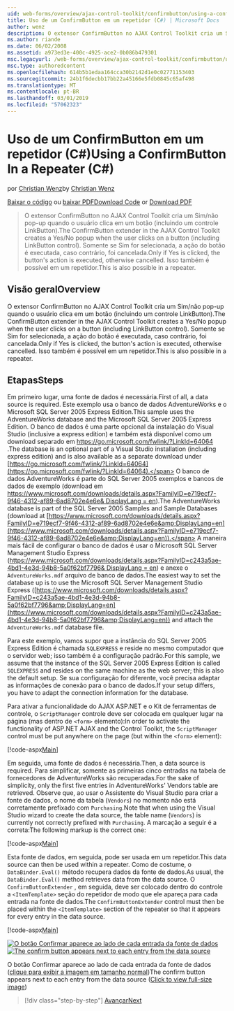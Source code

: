 ```yaml
---
uid: web-forms/overview/ajax-control-toolkit/confirmbutton/using-a-confirmbutton-in-a-repeater-cs
title: Uso de um ConfirmButton em um repetidor (C#) | Microsoft Docs
author: wenz
description: O extensor ConfirmButton no AJAX Control Toolkit cria um Sim/não pop-up quando o usuário clica em um botão (incluindo um controle LinkButton). Somente se Sim for...
ms.author: riande
ms.date: 06/02/2008
ms.assetid: a973ed3e-400c-4925-ace2-0b086b479301
msc.legacyurl: /web-forms/overview/ajax-control-toolkit/confirmbutton/using-a-confirmbutton-in-a-repeater-cs
msc.type: authoredcontent
ms.openlocfilehash: 614b5b1edaa164cca30b2142d1e0c02771153403
ms.sourcegitcommit: 24b1f6decbb17bb22a45166e5fdb0845c65af498
ms.translationtype: MT
ms.contentlocale: pt-BR
ms.lasthandoff: 03/01/2019
ms.locfileid: "57062323"
---
```

<a name="using-a-confirmbutton-in-a-repeater-c"></a><span data-ttu-id="136cf-104">Uso de um ConfirmButton em um repetidor (C#)</span><span class="sxs-lookup"><span data-stu-id="136cf-104">Using a ConfirmButton In a Repeater (C#)</span></span>
====================
<span data-ttu-id="136cf-105">por [Christian Wenz](https://github.com/wenz)</span><span class="sxs-lookup"><span data-stu-id="136cf-105">by [Christian Wenz](https://github.com/wenz)</span></span>

<span data-ttu-id="136cf-106">[Baixar o código](http://download.microsoft.com/download/8/6/d/86dea6c6-bb92-4fa6-aa14-f8c0f82100f5/ConfirmButton1.cs.zip) ou [baixar PDF](http://download.microsoft.com/download/b/6/a/b6ae89ee-df69-4c87-9bfb-ad1eb2b23373/confirmbutton1CS.pdf)</span><span class="sxs-lookup"><span data-stu-id="136cf-106">[Download Code](http://download.microsoft.com/download/8/6/d/86dea6c6-bb92-4fa6-aa14-f8c0f82100f5/ConfirmButton1.cs.zip) or [Download PDF](http://download.microsoft.com/download/b/6/a/b6ae89ee-df69-4c87-9bfb-ad1eb2b23373/confirmbutton1CS.pdf)</span></span>

> <span data-ttu-id="136cf-107">O extensor ConfirmButton no AJAX Control Toolkit cria um Sim/não pop-up quando o usuário clica em um botão (incluindo um controle LinkButton).</span><span class="sxs-lookup"><span data-stu-id="136cf-107">The ConfirmButton extender in the AJAX Control Toolkit creates a Yes/No popup when the user clicks on a button (including LinkButton control).</span></span> <span data-ttu-id="136cf-108">Somente se Sim for selecionada, a ação do botão é executada, caso contrário, foi cancelada.</span><span class="sxs-lookup"><span data-stu-id="136cf-108">Only if Yes is clicked, the button's action is executed, otherwise cancelled.</span></span> <span data-ttu-id="136cf-109">Isso também é possível em um repetidor.</span><span class="sxs-lookup"><span data-stu-id="136cf-109">This is also possible in a repeater.</span></span>


## <a name="overview"></a><span data-ttu-id="136cf-110">Visão geral</span><span class="sxs-lookup"><span data-stu-id="136cf-110">Overview</span></span>

<span data-ttu-id="136cf-111">O extensor ConfirmButton no AJAX Control Toolkit cria um Sim/não pop-up quando o usuário clica em um botão (incluindo um controle LinkButton).</span><span class="sxs-lookup"><span data-stu-id="136cf-111">The ConfirmButton extender in the AJAX Control Toolkit creates a Yes/No popup when the user clicks on a button (including LinkButton control).</span></span> <span data-ttu-id="136cf-112">Somente se Sim for selecionada, a ação do botão é executada, caso contrário, foi cancelada.</span><span class="sxs-lookup"><span data-stu-id="136cf-112">Only if Yes is clicked, the button's action is executed, otherwise cancelled.</span></span> <span data-ttu-id="136cf-113">Isso também é possível em um repetidor.</span><span class="sxs-lookup"><span data-stu-id="136cf-113">This is also possible in a repeater.</span></span>

## <a name="steps"></a><span data-ttu-id="136cf-114">Etapas</span><span class="sxs-lookup"><span data-stu-id="136cf-114">Steps</span></span>

<span data-ttu-id="136cf-115">Em primeiro lugar, uma fonte de dados é necessária.</span><span class="sxs-lookup"><span data-stu-id="136cf-115">First of all, a data source is required.</span></span> <span data-ttu-id="136cf-116">Este exemplo usa o banco de dados AdventureWorks e o Microsoft SQL Server 2005 Express Edition.</span><span class="sxs-lookup"><span data-stu-id="136cf-116">This sample uses the AdventureWorks database and the Microsoft SQL Server 2005 Express Edition.</span></span> <span data-ttu-id="136cf-117">O banco de dados é uma parte opcional da instalação do Visual Studio (inclusive a express edition) e também está disponível como um download separado em [ https://go.microsoft.com/fwlink/?LinkId=64064 ](https://go.microsoft.com/fwlink/?LinkId=64064).</span><span class="sxs-lookup"><span data-stu-id="136cf-117">The database is an optional part of a Visual Studio installation (including express edition) and is also available as a separate download under [https://go.microsoft.com/fwlink/?LinkId=64064](https://go.microsoft.com/fwlink/?LinkId=64064).</span></span> <span data-ttu-id="136cf-118">O banco de dados AdventureWorks é parte do SQL Server 2005 exemplos e bancos de dados de exemplo (download em [ https://www.microsoft.com/downloads/details.aspx?FamilyID=e719ecf7-9f46-4312-af89-6ad8702e4e6e&amp; DisplayLang = en](https://www.microsoft.com/downloads/details.aspx?FamilyID=e719ecf7-9f46-4312-af89-6ad8702e4e6e&amp;DisplayLang=en)).</span><span class="sxs-lookup"><span data-stu-id="136cf-118">The AdventureWorks database is part of the SQL Server 2005 Samples and Sample Databases (download at [https://www.microsoft.com/downloads/details.aspx?FamilyID=e719ecf7-9f46-4312-af89-6ad8702e4e6e&amp;DisplayLang=en](https://www.microsoft.com/downloads/details.aspx?FamilyID=e719ecf7-9f46-4312-af89-6ad8702e4e6e&amp;DisplayLang=en)).</span></span> <span data-ttu-id="136cf-119">A maneira mais fácil de configurar o banco de dados é usar o Microsoft SQL Server Management Studio Express ([https://www.microsoft.com/downloads/details.aspx?FamilyID=c243a5ae-4bd1-4e3d-94b8-5a0f62bf7796&amp; DisplayLang = en](https://www.microsoft.com/downloads/details.aspx?FamilyID=c243a5ae-4bd1-4e3d-94b8-5a0f62bf7796&amp;DisplayLang=en)) e anexe o `AdventureWorks.mdf` arquivo de banco de dados.</span><span class="sxs-lookup"><span data-stu-id="136cf-119">The easiest way to set the database up is to use the Microsoft SQL Server Management Studio Express ([https://www.microsoft.com/downloads/details.aspx?FamilyID=c243a5ae-4bd1-4e3d-94b8-5a0f62bf7796&amp;DisplayLang=en](https://www.microsoft.com/downloads/details.aspx?FamilyID=c243a5ae-4bd1-4e3d-94b8-5a0f62bf7796&amp;DisplayLang=en)) and attach the `AdventureWorks.mdf` database file.</span></span>

<span data-ttu-id="136cf-120">Para este exemplo, vamos supor que a instância do SQL Server 2005 Express Edition é chamada `SQLEXPRESS` e reside no mesmo computador que o servidor web; isso também é a configuração padrão.</span><span class="sxs-lookup"><span data-stu-id="136cf-120">For this sample, we assume that the instance of the SQL Server 2005 Express Edition is called `SQLEXPRESS` and resides on the same machine as the web server; this is also the default setup.</span></span> <span data-ttu-id="136cf-121">Se sua configuração for diferente, você precisa adaptar as informações de conexão para o banco de dados.</span><span class="sxs-lookup"><span data-stu-id="136cf-121">If your setup differs, you have to adapt the connection information for the database.</span></span>

<span data-ttu-id="136cf-122">Para ativar a funcionalidade do AJAX ASP.NET e o Kit de ferramentas de controle, o `ScriptManager` controle deve ser colocada em qualquer lugar na página (mas dentro de `<form>` elemento):</span><span class="sxs-lookup"><span data-stu-id="136cf-122">In order to activate the functionality of ASP.NET AJAX and the Control Toolkit, the `ScriptManager` control must be put anywhere on the page (but within the `<form>` element):</span></span>

[!code-aspx[Main](using-a-confirmbutton-in-a-repeater-cs/samples/sample1.aspx)]

<span data-ttu-id="136cf-123">Em seguida, uma fonte de dados é necessária.</span><span class="sxs-lookup"><span data-stu-id="136cf-123">Then, a data source is required.</span></span> <span data-ttu-id="136cf-124">Para simplificar, somente as primeiras cinco entradas na tabela de fornecedores de AdventureWorks são recuperadas.</span><span class="sxs-lookup"><span data-stu-id="136cf-124">For the sake of simplicity, only the first five entries in AdventureWorks' Vendors table are retrieved.</span></span> <span data-ttu-id="136cf-125">Observe que, ao usar o Assistente do Visual Studio para criar a fonte de dados, o nome da tabela (`Vendors`) no momento não está corretamente prefixado com `Purchasing`.</span><span class="sxs-lookup"><span data-stu-id="136cf-125">Note that when using the Visual Studio wizard to create the data source, the table name (`Vendors`) is currently not correctly prefixed with `Purchasing`.</span></span> <span data-ttu-id="136cf-126">A marcação a seguir é a correta:</span><span class="sxs-lookup"><span data-stu-id="136cf-126">The following markup is the correct one:</span></span>

[!code-aspx[Main](using-a-confirmbutton-in-a-repeater-cs/samples/sample2.aspx)]

<span data-ttu-id="136cf-127">Esta fonte de dados, em seguida, pode ser usada em um repetidor.</span><span class="sxs-lookup"><span data-stu-id="136cf-127">This data source can then be used within a repeater.</span></span> <span data-ttu-id="136cf-128">Como de costume, o `DataBinder.Eval()` método recupera dados da fonte de dados.</span><span class="sxs-lookup"><span data-stu-id="136cf-128">As usual, the `DataBinder.Eval()` method retrieves data from the data source.</span></span> <span data-ttu-id="136cf-129">O `ConfirmButtonExtender` , em seguida, deve ser colocado dentro do controle a `<ItemTemplate>` seção do repetidor de modo que ele apareça para cada entrada na fonte de dados.</span><span class="sxs-lookup"><span data-stu-id="136cf-129">The `ConfirmButtonExtender` control must then be placed within the `<ItemTemplate>` section of the repeater so that it appears for every entry in the data source.</span></span>

[!code-aspx[Main](using-a-confirmbutton-in-a-repeater-cs/samples/sample3.aspx)]


<span data-ttu-id="136cf-130">[![O botão Confirmar aparece ao lado de cada entrada da fonte de dados](using-a-confirmbutton-in-a-repeater-cs/_static/image2.png)](using-a-confirmbutton-in-a-repeater-cs/_static/image1.png)</span><span class="sxs-lookup"><span data-stu-id="136cf-130">[![The confirm button appears next to each entry from the data source](using-a-confirmbutton-in-a-repeater-cs/_static/image2.png)](using-a-confirmbutton-in-a-repeater-cs/_static/image1.png)</span></span>

<span data-ttu-id="136cf-131">O botão Confirmar aparece ao lado de cada entrada da fonte de dados ([clique para exibir a imagem em tamanho normal](using-a-confirmbutton-in-a-repeater-cs/_static/image3.png))</span><span class="sxs-lookup"><span data-stu-id="136cf-131">The confirm button appears next to each entry from the data source ([Click to view full-size image](using-a-confirmbutton-in-a-repeater-cs/_static/image3.png))</span></span>

> [!div class="step-by-step"]
> [<span data-ttu-id="136cf-132">Avançar</span><span class="sxs-lookup"><span data-stu-id="136cf-132">Next</span></span>](using-a-confirmbutton-in-a-repeater-vb.md)
